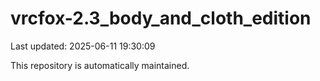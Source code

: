 # vrcfox-2.3_body_and_cloth_edition

Last updated: 2025-06-11 19:30:09

This repository is automatically maintained.
